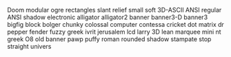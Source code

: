 Doom
modular
ogre
rectangles
slant relief
small
soft
3D-ASCII
ANSI regular
ANSI shadow
electronic
alligator
alligator2
banner
banner3-D
banner3
bigfig
block
bolger
chunky
colossal
computer
contessa
cricket
dot matrix
dr pepper
fender
fuzzy
greek
ivrit
jerusalem
lcd
larry 3D
lean
marquee
mini
nt greek
O8
old banner
pawp
puffy
roman
rounded
shadow
stampate
stop
straight
univers